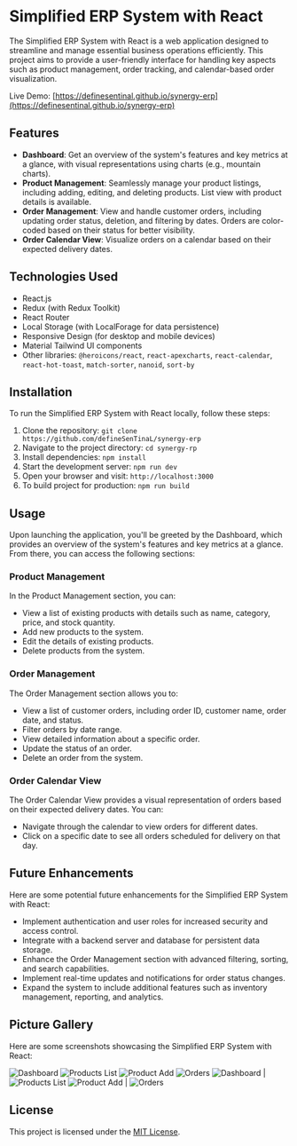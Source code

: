 # Simplified ERP System with React

The Simplified ERP System with React is a web application designed to streamline and manage essential business operations efficiently. This project aims to provide a user-friendly interface for handling key aspects such as product management, order tracking, and calendar-based order visualization.

Live Demo: [https://definesentinal.github.io/synergy-erp](https://definesentinal.github.io/synergy-erp)

## Features

- **Dashboard**: Get an overview of the system's features and key metrics at a glance, with visual representations using charts (e.g., mountain charts).
- **Product Management**: Seamlessly manage your product listings, including adding, editing, and deleting products. List view with product details is available.
- **Order Management**: View and handle customer orders, including updating order status, deletion, and filtering by dates. Orders are color-coded based on their status for better visibility.
- **Order Calendar View**: Visualize orders on a calendar based on their expected delivery dates.

## Technologies Used

- React.js
- Redux (with Redux Toolkit)
- React Router
- Local Storage (with LocalForage for data persistence)
- Responsive Design (for desktop and mobile devices)
- Material Tailwind UI components
- Other libraries: `@heroicons/react`, `react-apexcharts`, `react-calendar`, `react-hot-toast`, `match-sorter`, `nanoid`, `sort-by`

## Installation

To run the Simplified ERP System with React locally, follow these steps:

1. Clone the repository: `git clone https://github.com/defineSenTinaL/synergy-erp`
2. Navigate to the project directory: `cd synergy-rp`
3. Install dependencies: `npm install`
4. Start the development server: `npm run dev`
5. Open your browser and visit: `http://localhost:3000`
6. To build project for production: `npm run build`

## Usage

Upon launching the application, you'll be greeted by the Dashboard, which provides an overview of the system's features and key metrics at a glance. From there, you can access the following sections:

### Product Management

In the Product Management section, you can:

- View a list of existing products with details such as name, category, price, and stock quantity.
- Add new products to the system.
- Edit the details of existing products.
- Delete products from the system.

### Order Management

The Order Management section allows you to:

- View a list of customer orders, including order ID, customer name, order date, and status.
- Filter orders by date range.
- View detailed information about a specific order.
- Update the status of an order.
- Delete an order from the system.

### Order Calendar View

The Order Calendar View provides a visual representation of orders based on their expected delivery dates. You can:

- Navigate through the calendar to view orders for different dates.
- Click on a specific date to see all orders scheduled for delivery on that day.

## Future Enhancements

Here are some potential future enhancements for the Simplified ERP System with React:

- Implement authentication and user roles for increased security and access control.
- Integrate with a backend server and database for persistent data storage.
- Enhance the Order Management section with advanced filtering, sorting, and search capabilities.
- Implement real-time updates and notifications for order status changes.
- Expand the system to include additional features such as inventory management, reporting, and analytics.

## Picture Gallery

Here are some screenshots showcasing the Simplified ERP System with React:

![Dashboard](screenshots/desktop1.png)
![Products List](screenshots/desktop2.png)
![Product Add](screenshots/desktop3.png)
![Orders](screenshots/desktop4.png)
![Dashboard](screenshots/mobile1.png) | ![Products List](screenshots/mobile2.png)
![Product Add](screenshots/mobile3.png) | ![Orders](screenshots/mobile4.png)

## License

This project is licensed under the [MIT License](LICENSE).
